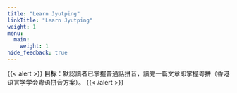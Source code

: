 ```yaml
---
title: "Learn Jyutping"
linkTitle: "Learn Jyutping"
weight: 1
menu:
  main:
    weight: 1
hide_feedback: true
---
```


{{< alert >}}
**目标**：默認讀者已掌握普通話拼音，讀完一篇文章即掌握粤拼（香港语言学学会粤语拼音方案）。
{{< /alert >}}
